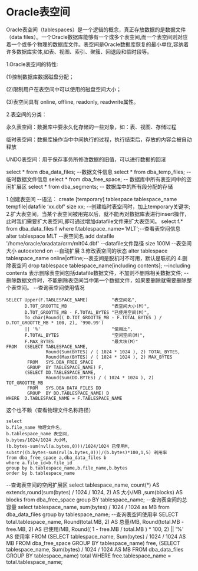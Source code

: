 # Oracle表空间
Oracle表空间（tablespaces）是一个逻辑的概念，真正存放数据的是数据文件（data files）。一个Oracle数据库能够有一个或多个表空间,而一个表空间则对应着一个或多个物理的数据库文件。表空间是Oracle数据库恢复的最小单位,容纳着许多数据库实体,如表、视图、索引、聚簇、回退段和临时段等。

1.Oracle表空间的特性:

(1)控制数据库数据磁盘分配；

(2)限制用户在表空间中可以使用的磁盘空间大小；

(3)表空间具有 online, offline, readonly, readwrite属性。

2.表空间的分类：

永久表空间：数据库中要永久化存储的一些对象，如：表、视图、存储过程

临时表空间：数据库操作当中中间执行的过程，执行结束后，存放的内容会被自动释放

UNDO表空间：用于保存事务所修改数据的旧值，可以进行数据的回滚


select * from dba_data_files;   --数据文件信息
select * from dba_temp_files;   -- 临时数据文件信息
select * from dba_free_space;   -- 数据库中所有表空间中的空闲扩展区
select * from dba_segments;     -- 数据库中的所有段分配的存储

1.创建表空间
--语法：
create [temporary] tablespace tablespace_name tempfile|datafile ‘xx.dbf’ size xx;
--创建临时表空间时，加上temporary关键字;
2.扩大表空间，当某个表空间被用完以后，就不能再对数据库表进行insert操作，此时我们需要扩大表空间,即可通过增加datafile文件来扩大表空间。
select f.* from dba_data_files f where f.tablespace_name='MLT';--查看表空间信息
alter tablespace MLT --表空间名
     add datafile '/home/oracle/oradata/crm/mlt04.dbf'  --datafile文件路径
     size 100M --表空间大小
     autoextend on --自动扩展
3.修改表空间的状态
alter tablespace tablespace_name online|offline;--表空间是脱机时不可用，默认是联机的
4.删除表空间
drop tablespace tablespace_name[including contents];
--including contents 表示删除表空间包括datafile数据文件，不加则不删除相关数据文件;
--删除数据文件时，不能删除表空间当中第一个数据文件，如果要删除就需要删除整个表空间。
--查询表空间使用情况
```
SELECT Upper(F.TABLESPACE_NAME)         "表空间名",
       D.TOT_GROOTTE_MB                 "表空间大小(M)",
       D.TOT_GROOTTE_MB - F.TOTAL_BYTES "已使用空间(M)",
       To_char(Round(( D.TOT_GROOTTE_MB - F.TOTAL_BYTES ) / D.TOT_GROOTTE_MB * 100, 2), '990.99')
       || '%'                           "使用比",
       F.TOTAL_BYTES                    "空闲空间(M)",
       F.MAX_BYTES                      "最大块(M)"
FROM   (SELECT TABLESPACE_NAME,
               Round(Sum(BYTES) / ( 1024 * 1024 ), 2) TOTAL_BYTES,
               Round(Max(BYTES) / ( 1024 * 1024 ), 2) MAX_BYTES
        FROM   SYS.DBA_FREE_SPACE
        GROUP  BY TABLESPACE_NAME) F,
       (SELECT DD.TABLESPACE_NAME,
               Round(Sum(DD.BYTES) / ( 1024 * 1024 ), 2) TOT_GROOTTE_MB
        FROM   SYS.DBA_DATA_FILES DD
        GROUP  BY DD.TABLESPACE_NAME) D
WHERE  D.TABLESPACE_NAME = F.TABLESPACE_NAME
```
这个也不赖（查看物理文件名称路径）
```
select
b.file_name 物理文件名,
b.tablespace_name 表空间,
b.bytes/1024/1024 大小M,
(b.bytes-sum(nvl(a.bytes,0)))/1024/1024 已使用M,
substr((b.bytes-sum(nvl(a.bytes,0)))/(b.bytes)*100,1,5) 利用率
from dba_free_space a,dba_data_files b
where a.file_id=b.file_id
group by b.tablespace_name,b.file_name,b.bytes
order by b.tablespace_name
```
--查询表空间的空闲扩展区
select tablespace_name, count(*) AS extends,round(sum(bytes) / 1024 / 1024, 2) AS 大小/MB
,sum(blocks) AS blocks 
from dba_free_space group BY tablespace_name;
--查询表空间的总容量
select tablespace_name, sum(bytes) / 1024 / 1024 as MB 
from dba_data_files group by tablespace_name;
--查询表空间使用率
SELECT total.tablespace_name,
       Round(total.MB, 2)           AS   总量/MB,
       Round(total.MB - free.MB, 2) AS  已使用/MB,
       Round(( 1 - free.MB / total.MB ) * 100, 2) || '%'                  AS  使用率
FROM   (SELECT tablespace_name,
               Sum(bytes) / 1024 / 1024 AS MB
        FROM   dba_free_space
        GROUP  BY tablespace_name) free,
       (SELECT tablespace_name,
               Sum(bytes) / 1024 / 1024 AS MB
        FROM   dba_data_files
        GROUP  BY tablespace_name) total
WHERE  free.tablespace_name = total.tablespace_name;
